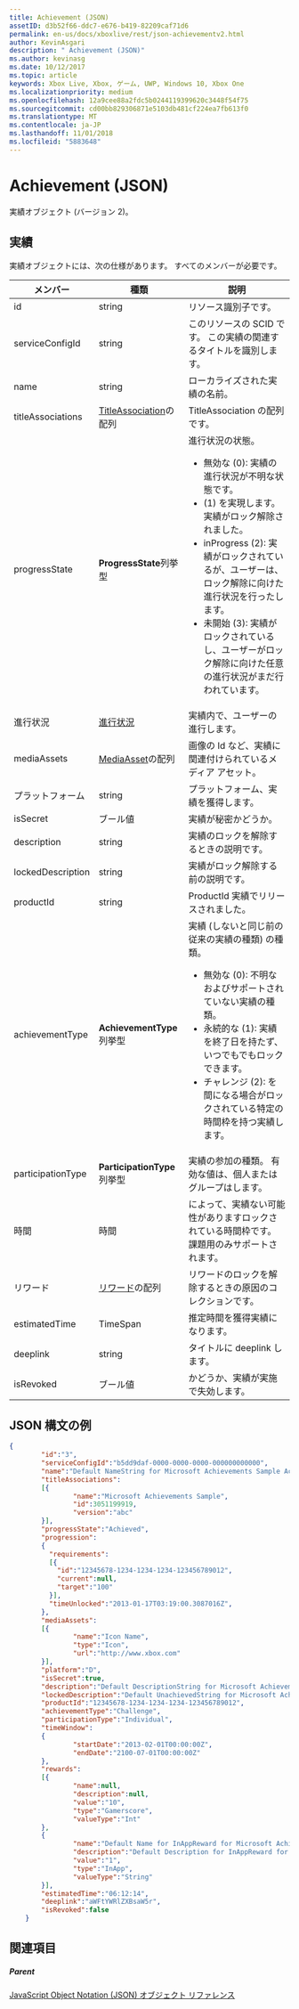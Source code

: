 ```yaml
---
title: Achievement (JSON)
assetID: d3b52f66-ddc7-e676-b419-82209caf71d6
permalink: en-us/docs/xboxlive/rest/json-achievementv2.html
author: KevinAsgari
description: " Achievement (JSON)"
ms.author: kevinasg
ms.date: 10/12/2017
ms.topic: article
keywords: Xbox Live, Xbox, ゲーム, UWP, Windows 10, Xbox One
ms.localizationpriority: medium
ms.openlocfilehash: 12a9cee88a2fdc5b0244119399620c3448f54f75
ms.sourcegitcommit: cd00bb829306871e5103db481cf224ea7fb613f0
ms.translationtype: MT
ms.contentlocale: ja-JP
ms.lasthandoff: 11/01/2018
ms.locfileid: "5883648"
---
```

# <a name="achievement-json"></a>Achievement (JSON)
実績オブジェクト (バージョン 2)。
<a id="ID4EN"></a>


## <a name="achievement"></a>実績

実績オブジェクトには、次の仕様があります。 すべてのメンバーが必要です。

| メンバー| 種類| 説明|
| --- | --- | --- |
| id| string| リソース識別子です。|
| serviceConfigId| string| このリソースの SCID です。 この実績の関連するタイトルを識別します。 |
| name| string| ローカライズされた実績の名前。|
| titleAssociations| [TitleAssociation](json-titleassociation.md)の配列| TitleAssociation の配列です。|
| progressState| **ProgressState**列挙型| 進行状況の状態。 <ul><li>無効な (0): 実績の進行状況が不明な状態です。</li><li>(1) を実現します。 実績がロック解除されました。</li><li>inProgress (2): 実績がロックされているが、ユーザーは、ロック解除に向けた進行状況を行ったします。</li><li>未開始 (3): 実績がロックされているし、ユーザーがロック解除に向けた任意の進行状況がまだ行われています。</li></ul> | 
| 進行状況| [進行状況](json-progression.md)| 実績内で、ユーザーの進行します。|
| mediaAssets| [MediaAsset](json-mediaasset.md)の配列| 画像の Id など、実績に関連付けられているメディア アセット。 |
| プラットフォーム| string| プラットフォーム、実績を獲得します。|
| isSecret| ブール値| 実績が秘密かどうか。|
| description| string| 実績のロックを解除するときの説明です。|
| lockedDescription| string| 実績がロック解除する前の説明です。|
| productId| string| ProductId 実績でリリースされました。|
| achievementType| **AchievementType**列挙型| 実績 (しないと同じ前の従来の実績の種類) の種類。 <ul><li>無効な (0): 不明なおよびサポートされていない実績の種類。</li><li>永続的な (1): 実績を終了日を持たず、いつでもでもロックできます。</li><li>チャレンジ (2): を間になる場合がロックされている特定の時間枠を持つ実績します。</li></ul> |
| participationType| **ParticipationType**列挙型| 実績の参加の種類。 有効な値は、個人またはグループはします。|
| 時間| 時間| によって、実績ない可能性がありますロックされている時間枠です。 課題用のみサポートされます。|
| リワード| [リワード](json-reward.md)の配列| リワードのロックを解除するときの原因のコレクションです。|
| estimatedTime| TimeSpan| 推定時間を獲得実績になります。|
| deeplink| string| タイトルに deeplink します。|
| isRevoked| ブール値| かどうか、実績が実施で失効します。|

<a id="ID4EIAAC"></a>


## <a name="sample-json-syntax"></a>JSON 構文の例


```json
{
        "id":"3",
        "serviceConfigId":"b5dd9daf-0000-0000-0000-000000000000",
        "name":"Default NameString for Microsoft Achievements Sample Achievement 3",
        "titleAssociations":
        [{
                "name":"Microsoft Achievements Sample",
                "id":3051199919,
                "version":"abc"
        }],
        "progressState":"Achieved",
        "progression":
        {
          "requirements":
          [{
            "id":"12345678-1234-1234-1234-123456789012",
            "current":null,
            "target":"100"
          }],
          "timeUnlocked":"2013-01-17T03:19:00.3087016Z",
        },
        "mediaAssets":
        [{
                "name":"Icon Name",
                "type":"Icon",
                "url":"http://www.xbox.com"
        }],
        "platform":"D",
        "isSecret":true,
        "description":"Default DescriptionString for Microsoft Achievements Sample Achievement 3",
        "lockedDescription":"Default UnachievedString for Microsoft Achievements Sample Achievement 3",
        "productId":"12345678-1234-1234-1234-123456789012",
        "achievementType":"Challenge",
        "participationType":"Individual",
        "timeWindow":
        {
                "startDate":"2013-02-01T00:00:00Z",
                "endDate":"2100-07-01T00:00:00Z"
        },
        "rewards":
        [{
                "name":null,
                "description":null,
                "value":"10",
                "type":"Gamerscore",
                "valueType":"Int"
        },
        {
                "name":"Default Name for InAppReward for Microsoft Achievements Sample Achievement 3",
                "description":"Default Description for InAppReward for Microsoft Achievements Sample Achievement 3",
                "value":"1",
                "type":"InApp",
                "valueType":"String"
        }],
        "estimatedTime":"06:12:14",
        "deeplink":"aWFtYWRlZXBsaW5r",
        "isRevoked":false
    }

```


<a id="ID4ERAAC"></a>


## <a name="see-also"></a>関連項目

<a id="ID4ETAAC"></a>


##### <a name="parent"></a>Parent

[JavaScript Object Notation (JSON) オブジェクト リファレンス](atoc-xboxlivews-reference-json.md)
